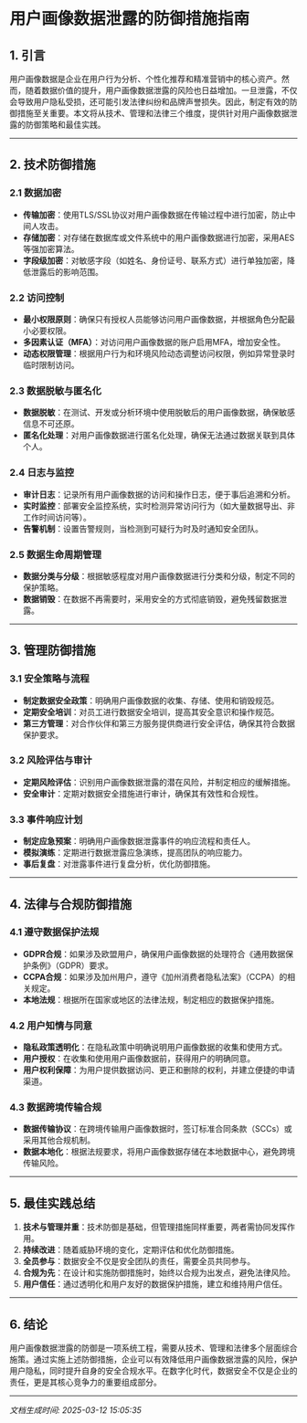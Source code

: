 # 用户画像数据泄露的防御措施指南

## 1. 引言

用户画像数据是企业在用户行为分析、个性化推荐和精准营销中的核心资产。然而，随着数据价值的提升，用户画像数据泄露的风险也日益增加。一旦泄露，不仅会导致用户隐私受损，还可能引发法律纠纷和品牌声誉损失。因此，制定有效的防御措施至关重要。本文将从技术、管理和法律三个维度，提供针对用户画像数据泄露的防御策略和最佳实践。

---

## 2. 技术防御措施

### 2.1 数据加密
- **传输加密**：使用TLS/SSL协议对用户画像数据在传输过程中进行加密，防止中间人攻击。
- **存储加密**：对存储在数据库或文件系统中的用户画像数据进行加密，采用AES等强加密算法。
- **字段级加密**：对敏感字段（如姓名、身份证号、联系方式）进行单独加密，降低泄露后的影响范围。

### 2.2 访问控制
- **最小权限原则**：确保只有授权人员能够访问用户画像数据，并根据角色分配最小必要权限。
- **多因素认证（MFA）**：对访问用户画像数据的账户启用MFA，增加安全性。
- **动态权限管理**：根据用户行为和环境风险动态调整访问权限，例如异常登录时临时限制访问。

### 2.3 数据脱敏与匿名化
- **数据脱敏**：在测试、开发或分析环境中使用脱敏后的用户画像数据，确保敏感信息不可还原。
- **匿名化处理**：对用户画像数据进行匿名化处理，确保无法通过数据关联到具体个人。

### 2.4 日志与监控
- **审计日志**：记录所有用户画像数据的访问和操作日志，便于事后追溯和分析。
- **实时监控**：部署安全监控系统，实时检测异常访问行为（如大量数据导出、非工作时间访问等）。
- **告警机制**：设置告警规则，当检测到可疑行为时及时通知安全团队。

### 2.5 数据生命周期管理
- **数据分类与分级**：根据敏感程度对用户画像数据进行分类和分级，制定不同的保护策略。
- **数据销毁**：在数据不再需要时，采用安全的方式彻底销毁，避免残留数据泄露。

---

## 3. 管理防御措施

### 3.1 安全策略与流程
- **制定数据安全政策**：明确用户画像数据的收集、存储、使用和销毁规范。
- **定期安全培训**：对员工进行数据安全培训，提高其安全意识和操作规范。
- **第三方管理**：对合作伙伴和第三方服务提供商进行安全评估，确保其符合数据保护要求。

### 3.2 风险评估与审计
- **定期风险评估**：识别用户画像数据泄露的潜在风险，并制定相应的缓解措施。
- **安全审计**：定期对数据安全措施进行审计，确保其有效性和合规性。

### 3.3 事件响应计划
- **制定应急预案**：明确用户画像数据泄露事件的响应流程和责任人。
- **模拟演练**：定期进行数据泄露应急演练，提高团队的响应能力。
- **事后复盘**：对泄露事件进行复盘分析，优化防御措施。

---

## 4. 法律与合规防御措施

### 4.1 遵守数据保护法规
- **GDPR合规**：如果涉及欧盟用户，确保用户画像数据的处理符合《通用数据保护条例》（GDPR）要求。
- **CCPA合规**：如果涉及加州用户，遵守《加州消费者隐私法案》（CCPA）的相关规定。
- **本地法规**：根据所在国家或地区的法律法规，制定相应的数据保护措施。

### 4.2 用户知情与同意
- **隐私政策透明化**：在隐私政策中明确说明用户画像数据的收集和使用方式。
- **用户授权**：在收集和使用用户画像数据前，获得用户的明确同意。
- **用户权利保障**：为用户提供数据访问、更正和删除的权利，并建立便捷的申请渠道。

### 4.3 数据跨境传输合规
- **数据传输协议**：在跨境传输用户画像数据时，签订标准合同条款（SCCs）或采用其他合规机制。
- **数据本地化**：根据法规要求，将用户画像数据存储在本地数据中心，避免跨境传输风险。

---

## 5. 最佳实践总结

1. **技术与管理并重**：技术防御是基础，但管理措施同样重要，两者需协同发挥作用。
2. **持续改进**：随着威胁环境的变化，定期评估和优化防御措施。
3. **全员参与**：数据安全不仅是安全团队的责任，需要全员共同参与。
4. **合规为先**：在设计和实施防御措施时，始终以合规为出发点，避免法律风险。
5. **用户信任**：通过透明化和用户友好的数据保护措施，建立和维持用户信任。

---

## 6. 结论

用户画像数据泄露的防御是一项系统工程，需要从技术、管理和法律多个层面综合施策。通过实施上述防御措施，企业可以有效降低用户画像数据泄露的风险，保护用户隐私，同时提升自身的安全合规水平。在数字化时代，数据安全不仅是企业的责任，更是其核心竞争力的重要组成部分。

---

*文档生成时间: 2025-03-12 15:05:35*
